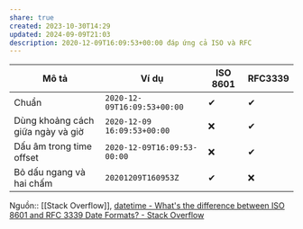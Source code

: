 ```yaml
---
share: true
created: 2023-10-30T14:29
updated: 2024-09-09T21:03
description: 2020-12-09T16:09:53+00:00 đáp ứng cả ISO và RFC
---
```

| Mô tả                             | Ví dụ                       | ISO 8601 | RFC3339 |
| --------------------------------- | --------------------------- | -------- | ------- |
| Chuẩn                             | `2020-12-09T16:09:53+00:00` | ✔        | ✔       |
| Dùng khoảng cách giữa ngày và giờ | `2020-12-09 16:09:53+00:00` | ❌       | ✔       |
| Dấu âm trong time offset          | `2020-12-09T16:09:53-00:00` | ❌       | ✔       |
| Bỏ dấu ngang và hai chấm          | `20201209T160953Z`          | ✔        | ❌      |

Nguồn:: [[Stack Overflow]], [datetime - What's the difference between ISO 8601 and RFC 3339 Date Formats? - Stack Overflow](https://stackoverflow.com/a/65221179/3416774)